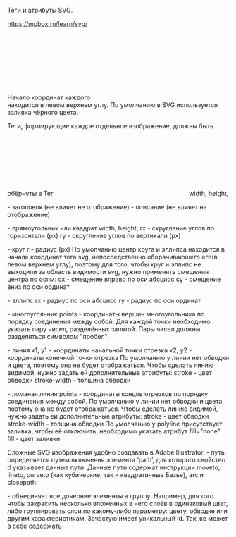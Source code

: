 Теги и атрибуты SVG.

https://mpbox.ru/learn/svg/

Начало координат каждого <svg></svg> находится в левом верхнем углу.
По умолчанию в SVG используется заливка чёрного цвета.

Теги, формирующие каждое отдельное изображение, должны быть обёрнуты в Тег <svg></svg>
width, height,

<title></title> - заголовок (не влияет не отображение)
<desc></desc> - описание (не влияет на отображение)

<rect></rect> - прямоугольник или квадрат
width, height,
rx - скругление углов по горизонтали (px)
ry - скругление углов по вертикали (px)

<circle></circle> - круг
r - радиус (px)
По умолчанию центр круга и эллипса находится в начале координат тега svg,
непосредственно оборачивающего его(в левом верхнем углу),
поэтому для того, чтобы круг и эллипс не выходили за область видимости svg,
нужно применять смещения центра по осям:
cx - смещение вправо по оси абсцисс
cy - смещение вниз по оси ординат

<ellipse></ellipse> - эллипс
rx - радиус по оси абсцисс
ry - радиус по оси ординат

<polygon></polygon> - многоугольник
points - координаты вершин многоугольника по порядку соединения между собой.
Для каждой точки необходимо указать пару чисел, разделённых запятой.
Пары чисел должны разделяться символом "пробел".

<line x1="" x2=""></line> - линия
x1, y1 - координаты начальной точки отрезка
x2, y2 - координаты конечной точки отрезка
По умолчанию у линии нет обводки и цвета, поэтому она не будет отображаться.
Чтобы сделать линию видимой, нужно задать ей дополнительные атрибуты:
stroke - цвет обводки
stroke-width - толщина обводки

<polyline></polyline> - ломаная линия
points - координаты концов отрезков по порядку соединения между собой.
По умолчанию у линии нет обводки и цвета, поэтому она не будет отображаться.
Чтобы сделать линию видимой, нужно задать ей дополнительные атрибуты:
stroke - цвет обводки
stroke-width - толщина обводки
По умолчанию у polyline присутствует заливка, чтобы её отключить, необходимо указать атрибут fill="none".
fill - цвет заливки

Сложные SVG изображения удобно создавать в Adobe Illustrator.
<path></path> - путь,
определяется путем включения элемента ‘path’, для которого свойство d указывает данные пути.
Данные пути содержат инструкции moveto, lineto, curveto (как кубические, так и квадратичные Безье), arc и closepath.

<g> - объединяет все дочерние элементы в группу.
Например, для того чтобы закрасить несколько вложенных в него слоёв в одинаковый цвет,
либо группировать слои по какому-либо параметру: цвету, обводке или другим характеристикам.
Зачастую имеет уникальный id.
Так же может в себе содержать <title> и <desc> чтобы улучшить доступность для невизуальных браузеров.
В дополнение к этому, <g> обеспечивает удобство и сокращение объема кода при использовании стилей:
заданный стиль для <g> будет распространяться на все дочерние элементы.

<defs>
При использовании группировки с помощью <g> возникают проблемы:
нужно знать позицию оригинала и отталкиваться от него, а не просто указать нужные координаты;
цвета, а точнее все стили, у копий будут таким же как и у оригинала: их нельзя изменить с помощью <use>;
при использовании <g> отобразится все сгруппированные элементы. 
Заключаем сгруппированные объекты в <defs> — определяем элементы без их отображения.
Спецификация SVG рекомендует группы, которые будут повторно использоваться,
заключать в <defs>, чтобы код получился более гибким и компактным.

Элемент <use>
Часто в дизайне встречаются повторяющиеся элементы.
Например, рекламный буклет может содержать логотип компании в верхнем левом и нижнем правом углу каждой страницы.
В каком-нибудь Adobe Illustrator достаточно один раз нарисовать логотип, сгруппировать все его составляющие,
скопировать сгруппированный рисунок и вставлять его сколько угодно раз в нужные места.
Элемент <use> предоставляет аналог функции копи-паста для группы элементов, объединенных с помощью <g>.
Элемент <use> не ограничен рамками одного SVG документа:
атрибут xlink:href может сослаться на любой подходящий файл или адрес в Сети.

<symbol>
Позволяет группировать элементы другим способом.
В отличие от элемента <g>, <symbol> никогда не отображается: нет необходимости его скрывать с помощью <defs>.

<image>
Если <use> позволяет повторно использовать часть SVG файла,
то элемент <image> содержит или SVG файл целиком, или растровый файл (JPEG или PNG).
Если использоваться будет SVG файл — атрибуты x, y, width и height устанавливают окно просмотра,
в котором будет отображаться содержимое этого файла.
Если растровый файл — он будет масштабироваться чтобы соответствовать прямоугольнику, определенному атрибутами.


Методы отображения SVG на сайте

1. Непосредственное использование тега <svg></svg> со вложенными тегами в HTML-разметке сайта.
2. Использование тега <img src=""></img> с указанием атрибуте src.
3. Использование атрибута background-image:url() в стилях тега HTML:
   .image{
   display:block;
   width: 100px;
   height: 100px;
   background-image:url(01.svg);
   background-size: cover;
   background-repeat: no-repeat;
   }
   Плюсом данного метода является поддержка SVG-анимации и возможность наложения фильтров, а также использование
   спрайтов.
   Недостатки: невозможно менять стили элементов через CSS или Javascript.
4. Использование тега <object> (аналог <iframe>)
   Лучший вариант, если не требуется изменять SVG, не добавляя его в HTML-код.
   <object data="lesson3/02.svg" type="image/svg+xml">
   <img src="lesson3/02.svg">
   </object>
   Если браузер на распознает тег <object>, то он отобразит вложенный тег <img/>
   Плюсы: <object> позволяет подключать стили из внешнего CSS-файла и использовать SVG-анимации и фильтры.
   Минусы: отсутствие поддержки в старых браузерах.
5. Использование иконочных шрифтов,
   например, FontAwesome.
   Плюсы:
   картинка ведёт себя как текстовый символ и её параметры настраиваются через CSS,
   иконочные шрифты поддерживаются старыми браузерами.
   Минусы:
   ограничен функционал,
   только одноцветные картинки,
   изменения применяются ко всему изображению,
   при подключении через <link> сбой CDN приведёт к исчезновению картинок на сайте.
   Свойства изображений SVG: https://www.w3.org/TR/SVG/styling.html#InterfaceSVGStyleElement

Заливка и обводка

fill - заливка (цвет, градиент, по умолчанию - black)
fill-rule - как будут заливаться сложные фигуры, имеющие пересечения внутри себя:
(nonzero - в месте пересечения фигур заливка остаётся
evenodd - в месте пересечения фигур заливка исчезает)
fill-opacity - прозрачность заливки (0-1 или %)

stroke - цвет обводки (цвет, градиент, по умолчанию - none)
stroke-width - толщина обводки (px или %)
stroke-linecap - отображение концов линий
(butt(по умолчанию), round, square)
stroke-linejoin - отображение соединений линий на углах (round, bevel, mitel)
stroke-dasharray - вид пунктирной обводки (единицы или %) - длина штриха и пробела
stroke-dashoffset - смещение пунктирной обводки относительно первоначального положения (по умолчанию - 0)
stroke-opacity - непрозрачность для обводки (0-1 или %)

При необходимости создания градиента лучше воспользоваться Adobe Illustrator